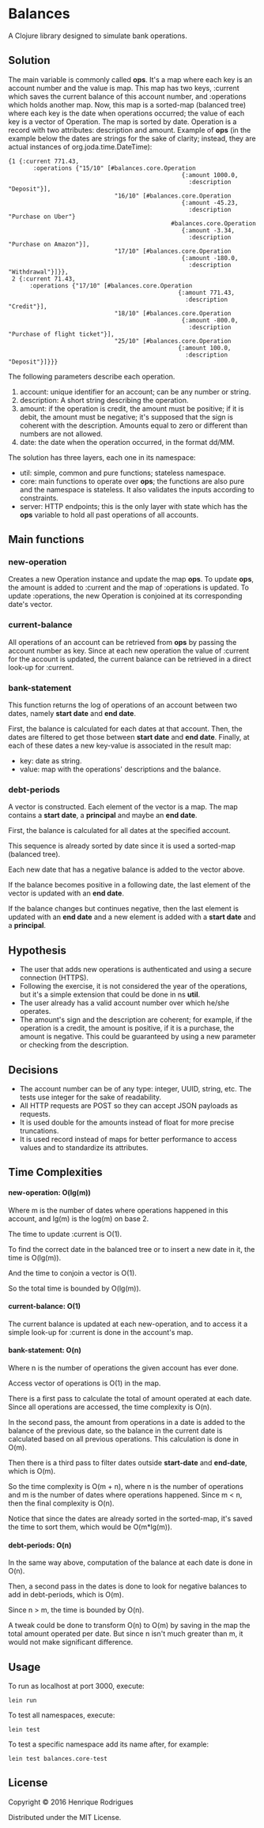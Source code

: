 # Balances

A Clojure library designed to simulate bank operations.

## Solution

The main variable is commonly called **ops**. It's a map where each key is an account number and the value is map.
This map has two keys, :current which saves the current balance of this account number, and :operations which holds another map.
Now, this map is a sorted-map (balanced tree) where each key is the date when operations occurred; the value of each key is a vector of Operation. The map is sorted by date.
Operation is a record with two attributes: description and amount.
Example of **ops** (in the example below the dates are strings for the sake of clarity; instead, they are actual instances of org.joda.time.DateTime):

```
{1 {:current 771.43,
       :operations {"15/10" [#balances.core.Operation
                                                 {:amount 1000.0,
                                                   :description "Deposit"}],
                              "16/10" [#balances.core.Operation
                                                 {:amount -45.23,
                                                   :description "Purchase on Uber"}
                                              #balances.core.Operation
                                                 {:amount -3.34,
                                                   :description "Purchase on Amazon"}],
                              "17/10" [#balances.core.Operation
                                                 {:amount -180.0,
                                                   :description "Withdrawal"}]}},
 2 {:current 71.43,
      :operations {"17/10" [#balances.core.Operation
                                                {:amount 771.43,
                                                  :description "Credit"}],
                              "18/10" [#balances.core.Operation
                                                 {:amount -800.0,
                                                   :description "Purchase of flight ticket"}],
                              "25/10" [#balances.core.Operation
                                                {:amount 100.0,
                                                  :description "Deposit"}]}}}
```

The following parameters describe each operation. 

1. account: unique identifier for an account; can be any number or string. 
2. description: A short string describing the operation.
3. amount: if the operation is credit, the amount must be positive; if it is debit, the amount must be negative; it's supposed that the sign is coherent with the description. Amounts equal to zero or different than numbers are not allowed.
4. date: the date when the operation occurred, in the format dd/MM.

The solution has three layers, each one in its namespace:

* util: simple, common and pure functions; stateless namespace.
* core: main functions to operate over **ops**; the functions are also pure and the namespace is stateless. It also validates the inputs according to constraints.
* server: HTTP endpoints; this is the only layer with state which has the **ops** variable to hold all past operations of all accounts.

## Main functions

### new-operation
Creates a new Operation instance and update the map **ops**.
To update **ops**, the amount is added to :current and the map of :operations is updated.
To update :operations, the new Operation is conjoined at its corresponding date's vector.

### current-balance
All operations of an account can be retrieved from **ops** by passing the account number as key.
Since at each new operation the value of :current for the account is updated, the current balance can be retrieved in a direct look-up for :current.
 
### bank-statement
This function returns the log of operations of an account between two dates, namely **start date** and **end date**.

First, the balance is calculated for each dates at that account.
Then, the dates are filtered to get those between **start date** and **end date**.
Finally, at each of these dates a new key-value is associated in the result map: 

* key: date as string.
* value: map with the operations' descriptions and the balance.

### debt-periods
A vector is constructed. Each element of the vector is a map. The map contains a **start date**, a **principal** and maybe an **end date**.

First, the balance is calculated for all dates at the specified account.

This sequence is already sorted by date since it is used a sorted-map (balanced tree).

Each new date that has a negative balance is added to the vector above.

If the balance becomes positive in a following date, the last element of the vector is updated with an **end date**.

If the balance changes but continues negative, then the last element is updated with an **end date** and a new element is added with a **start date** and a **principal**.

## Hypothesis

* The user that adds new operations is authenticated and using a secure connection (HTTPS).
* Following the exercise, it is not considered the year of the operations, but it's a simple extension that could be done in ns **util**.
* The user already has a valid account number over which he/she operates.
* The amount's sign and the description are coherent; for example, if the operation is a credit, the amount is positive, if it is a purchase, the amount is negative. This could be guaranteed by using a new parameter or checking from the description.

## Decisions

* The account number can be of any type: integer, UUID, string, etc. The tests use integer for the sake of readability.
* All HTTP requests are POST so they can accept JSON payloads as requests. 
* It is used double for the amounts instead of float for more precise truncations.
* It is used record instead of maps for better performance to access values and to standardize its attributes.

## Time Complexities

#### new-operation: O(lg(m))
Where m is the number of dates where operations happened in this account, and lg(m) is the log(m) on base 2.

The time to update :current is O(1).

To find the correct date in the balanced tree or to insert a new date in it, the time is O(lg(m)).

And the time to conjoin a vector is O(1).

So the total time is bounded by O(lg(m)).

#### current-balance: O(1)
The current balance is updated at each new-operation, and to access it a simple look-up for :current is done in the account's map.

#### bank-statement: O(n)
Where n is the number of operations the given account has ever done. 

Access vector of operations is O(1) in the map. 

There is a first pass to calculate the total of amount operated at each date. Since all operations are accessed, the time complexity is O(n).

In the second pass, the amount from operations in a date is added to the balance of the previous date, so the balance in the current date is calculated based on all previous operations. This calculation is done in O(m).

Then there is a third pass to filter dates outside **start-date** and **end-date**, which is O(m).

So the time complexity is O(m + n), where n is the number of operations and m is the number of dates where operations happened. Since m < n, then the final complexity is O(n).

Notice that since the dates are already sorted in the sorted-map, it's saved the time to sort them, which would be O(m*lg(m)).

#### debt-periods: O(n)
In the same way above, computation of the balance at each date is done in O(n).

Then, a second pass in the dates is done to look for negative balances to add in debt-periods, which is O(m).

Since n > m, the time is bounded by O(n).

A tweak could be done to transform O(n) to O(m) by saving in the map the total amount operated per date.
But since n isn't much greater than m, it would not make significant difference. 

## Usage

To run as localhost at port 3000, execute:

```shell
lein run
```

To test all namespaces, execute:
```shell
lein test
```

To test a specific namespace add its name after, for example:
```shell
lein test balances.core-test
```

## License

Copyright © 2016 Henrique Rodrigues

Distributed under the MIT License.